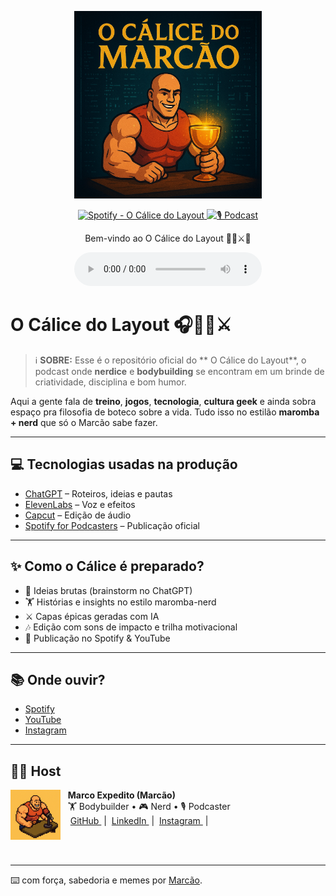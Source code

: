 <p align="center">
<img 
    src="./.github/assets/calice-cover.png"
    width="300"
/>
</p>

<p align="center">
<a href="https://open.spotify.com/">
    <img 
        src="https://img.shields.io/badge/Spotify-O_Cálice_do_Layout-1DB954?logo=spotify" 
        alt="Spotify -  O Cálice do Layout">
</a>
<a href="https://youtube.com/">
<img 
    src="https://img.shields.io/badge/🎙️_PODCAST-FF5E72" 
    alt="🎙️ Podcast">
</a>
</p>

<p align="center">
    Bem-vindo ao  O Cálice do Layout 🏋️‍♂️⚔️🍷
</p>

<div align="center">
    <audio src="output/episodio01.mp3" controls title=" O Cálice do Layout - Episódio 01"></audio>
</div>

#  O Cálice do Layout 🎧🏋️‍♂️⚔️

 > ℹ️ **SOBRE:** Esse é o repositório oficial do ** O Cálice do Layout**, o podcast onde **nerdice** e **bodybuilding** se encontram em um brinde de criatividade, disciplina e bom humor.  

Aqui a gente fala de **treino**, **jogos**, **tecnologia**, **cultura geek** e ainda sobra espaço pra filosofia de boteco sobre a vida. Tudo isso no estilão **maromba + nerd** que só o Marcão sabe fazer.

---

## 💻 Tecnologias usadas na produção

- [ChatGPT](https://chat.openai.com/) – Roteiros, ideias e pautas
- [ElevenLabs](https://beta.elevenlabs.io/) – Voz e efeitos
- [Capcut](https://www.capcut.com/pt-br/) – Edição de áudio
- [Spotify for Podcasters](https://podcasters.spotify.com/) – Publicação oficial

---

## ✨ Como o Cálice é preparado?

- 🍷 Ideias brutas (brainstorm no ChatGPT)
- 🏋️ Histórias e insights no estilo maromba-nerd
- ⚔️ Capas épicas geradas com IA
- 🎶 Edição com sons de impacto e trilha motivacional
- 📡 Publicação no Spotify & YouTube

---

## 📚 Onde ouvir?

- [Spotify](https://open.spotify.com/)  
- [YouTube](https://youtube.com/)  
- [Instagram](https://instagram.com/)  

---

## 👨‍💻 Host

<p>
    <img 
      align=left 
      margin=10 
      width=80 
      src="./assets/marcao-avatar.png"
    />
    <p>&nbsp&nbsp&nbsp<strong>Marco Expedito (Marcão)</strong><br>
    &nbsp&nbsp&nbsp🏋️ Bodybuilder • 🎮 Nerd • 🎙️ Podcaster<br>
    &nbsp&nbsp&nbsp
    <a 
        href="https://github.com/marcoexpedito">
        GitHub
    </a>
    &nbsp;|&nbsp;
    <a 
        href="https://www.linkedin.com/in/marcoexpedito">
        LinkedIn
    </a>
    &nbsp;|&nbsp;
    <a 
        href="https://www.instagram.com/marcoexpedito">
        Instagram
    </a>
    &nbsp;|&nbsp;</p>
</p>
<br/><br/>
<p>

---

⌨️ com força, sabedoria e memes por [Marcão](https://github.com/marcoexpedito).
